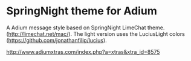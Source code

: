 SpringNight theme for Adium
===========================

A Adium message style based on SpringNight LimeChat theme. (http://limechat.net/mac/).
The light version uses the LuciusLight colors (https://github.com/jonathanfilip/lucius).

http://www.adiumxtras.com/index.php?a=xtras&xtra_id=8575

